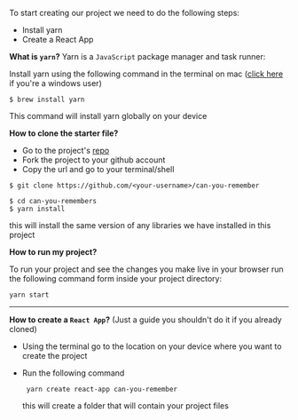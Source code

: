 To start creating our project we need to do the following steps:

- Install yarn
- Create a React App

**What is `yarn`?**
Yarn is a `JavaScript` package manager and task runner:

Install yarn using the following command in the terminal on mac ([click here](https://yarnpkg.com/en/docs/install#windows-stable) if you're a windows user)

```shell
$ brew install yarn
```

This command will install yarn globally on your device

**How to clone the starter file?**

- Go to the project's [repo](https://github.com/khm56/can-you-remember)
- Fork the project to your github account
- Copy the url and go to your terminal/shell

```shell
$ git clone https://github.com/<your-username>/can-you-remember
```

```shell
$ cd can-you-remembers
$ yarn install
```

this will install the same version of any libraries we have installed in this project

**How to run my project?**

To run your project and see the changes you make live in your browser run the following command form inside your project directory:

```shell
yarn start
```

---

**How to create a `React App`?**
(Just a guide you shouldn't do it if you already cloned)

- Using the terminal go to the location on your device where you want to create the project
- Run the following command

  ```shell
   yarn create react-app can-you-remember
  ```

  this will create a folder that will contain your project files
